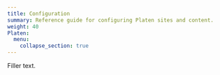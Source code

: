 ```yaml
---
title: Configuration
summary: Reference guide for configuring Platen sites and content.
weight: 40
Platen:
  menu:
    collapse_section: true
---
```


Filler text.

```section
```
